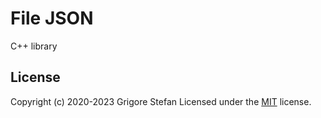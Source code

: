 # File JSON

C++ library

## License

Copyright (c) 2020-2023 Grigore Stefan
Licensed under the [MIT](LICENSE) license.
